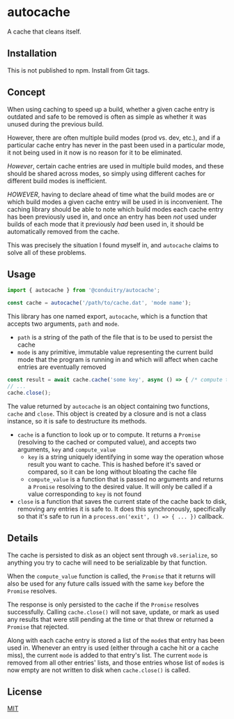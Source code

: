 # autocache

A cache that cleans itself.

## Installation

This is not published to npm. Install from Git tags.

## Concept

When using caching to speed up a build, whether a given cache entry is outdated and safe to be removed is often as simple as whether it was unused during the previous build.

However, there are often multiple build modes (prod vs. dev, etc.), and if a particular cache entry has never in the past been used in a particular mode, it not being used in it now is no reason for it to be eliminated.

_However_, certain cache entries are used in multiple build modes, and these should be shared across modes, so simply using different caches for different build modes is inefficient.

_HOWEVER_, having to declare ahead of time what the build modes are or which build modes a given cache entry will be used in is inconvenient. The caching library should be able to note which build modes each cache entry has been previously used in, and once an entry has been _not_ used under builds of each mode that it previously _had_ been used in, it should be automatically removed from the cache.

This was precisely the situation I found myself in, and `autocache` claims to solve all of these problems.

## Usage

```js
import { autocache } from '@conduitry/autocache';

const cache = autocache('/path/to/cache.dat', 'mode name');
```

This library has one named export, `autocache`, which is a function that accepts two arguments, `path` and `mode`.

- `path` is a string of the path of the file that is to be used to persist the cache
- `mode` is any primitive, immutable value representing the current build mode that the program is running in and which will affect when cache entries are eventually removed

```js
const result = await cache.cache('some key', async () => { /* compute the value */ });
// ...
cache.close();
```

The value returned by `autocache` is an object containing two functions, `cache` and `close`. This object is created by a closure and is not a class instance, so it is safe to destructure its methods.

- `cache` is a function to look up or to compute. It returns a `Promise` (resolving to the cached or computed value), and accepts two arguments, `key` and `compute_value`
	- `key` is a string uniquely identifying in some way the operation whose result you want to cache. This is hashed before it's saved or compared, so it can be long without bloating the cache file
	- `compute_value` is a function that is passed no arguments and returns a `Promise` resolving to the desired value. It will only be called if a value corresponding to `key` is not found
- `close` is a function that saves the current state of the cache back to disk, removing any entries it is safe to. It does this synchronously, specifically so that it's safe to run in a `process.on('exit', () => { ... })` callback.

## Details

The cache is persisted to disk as an object sent through `v8.serialize`, so anything you try to cache will need to be serializable by that function.

When the `compute_value` function is called, the `Promise` that it returns will also be used for any future calls issued with the same `key` before the `Promise` resolves.

The response is only persisted to the cache if the `Promise` resolves successfully. Calling `cache.close()` will not save, update, or mark as used any results that were still pending at the time or that threw or returned a `Promise` that rejected.

Along with each cache entry is stored a list of the `mode`s that entry has been used in. Whenever an entry is used (either through a cache hit or a cache miss), the current `mode` is added to that entry's list. The current `mode` is removed from all other entries' lists, and those entries whose list of `mode`s is now empty are not written to disk when `cache.close()` is called.

## License

[MIT](LICENSE)

